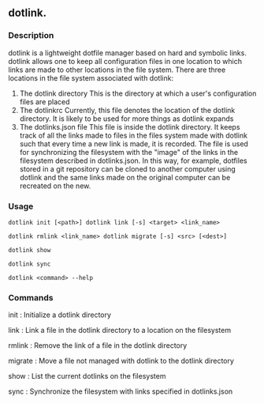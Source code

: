 ## dotlink.

### Description 
  dotlink is a lightweight dotfile manager based on hard and symbolic
  links. dotlink allows one to keep all configuration files in one location to
  which links are made to other locations in the file system. There are three
  locations in the file system associated with dotlink:

  1. The dotlink directory
    This is the directory at which a user's configuration files are placed
  2. The dotlinkrc
    Currently, this file denotes the location of the dotlink directory. It is
    likely to be used for more things as dotlink expands
  3. The dotlinks.json file
    This file is inside the dotlink directory. It keeps track of all the links
    made to files in the files system made with dotlink such that every time a
    new link is made, it is recorded. The file is used for synchronizing the
    filesystem with the "image" of the links in the filesystem described in
    dotlinks.json. In this way, for example, dotfiles stored in a git repository
    can be cloned to another computer using dotlink and the same links made on
    the original computer can be recreated on the new.

### Usage 
    dotlink init [<path>] dotlink link [-s] <target> <link_name> 

    dotlink rmlink <link_name> dotlink migrate [-s] <src> [<dest>] 

    dotlink show 

    dotlink sync

    dotlink <command> --help

### Commands 
  init : Initialize a dotlink directory 

  link : Link a file in the dotlink directory to a location on the filesystem 

  rmlink : Remove the link of a file in the dotlink directory 

  migrate : Move a file not managed with dotlink to
the dotlink directory

  show : List the current dotlinks on the filesystem 

  sync : Synchronize the filesystem with links specified in dotlinks.json 

 
